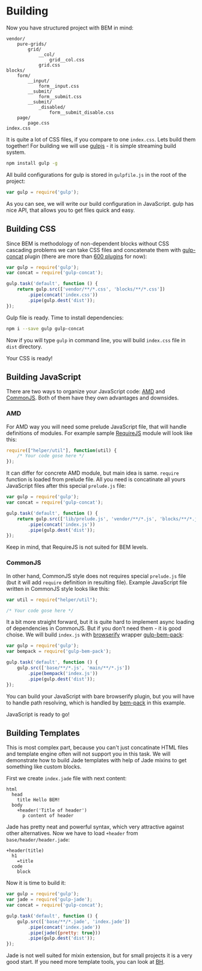 # Building

Now you have structured project with BEM in mind:

```
vendor/
    pure-grids/
        grid/
            __col/
                grid__col.css
            grid.css
blocks/
    form/
        __input/
            form__input.css
        __submit/
            form__submit.css
        __submit/
            _disabled/
                form__submit_disable.css
    page/
        page.css
index.css
```

It is quite a lot of CSS files, if you compare to one `index.css`. Lets build them together! For building we will use [gulpjs][gulp] - it is simple streaming build system.

```bash
npm install gulp -g
```

All build configurations for gulp is stored in `gulpfile.js` in the root of the project:

```js
var gulp = require('gulp');
```

As you can see, we will write our build configuration in JavaScript. gulp has nice API, that allows you to get files quick and easy.

## Building CSS

Since BEM is methodology of non-dependent blocks without CSS cascading problems we can take CSS files and concatenate them with [gulp-concat][gulp-concat] plugin (there are more than [600 plugins][gulp-plugins] for now):

```js
var gulp = require('gulp');
var concat = require('gulp-concat');

gulp.task('default', function () {
    return gulp.src(['vendor/**/*.css', 'blocks/**/*.css'])
        .pipe(concat('index.css'))
        .pipe(gulp.dest('dist'));
});
```

Gulp file is ready. Time to install dependencies:

```bash
npm i --save gulp gulp-concat
```

Now if you will type `gulp` in command line, you will build `index.css` file in `dist` directory.

Your CSS is ready!

## Building JavaScript

There are two ways to organize your JavaScript code: [AMD](https://wikipedia.org/wiki/Asynchronous_module_definition) and [CommonJS](https://en.wikipedia.org/wiki/CommonJS). Both of them have they own advantages and downsides.

### AMD

For AMD way you will need some prelude JavaScript file, that will handle definitions of modules. For example sample [RequireJS](http://requirejs.org/) module will look like this:

```js
require(["helper/util"], function(util) {
    /* Your code gose here */
});
```

It can differ for concrete AMD module, but main idea is same. `require` function is loaded from prelude file. All you need is concatinate all yours JavaScript files after this special `prelude.js` file:

```js
var gulp = require('gulp');
var concat = require('gulp-concat');

gulp.task('default', function () {
    return gulp.src(['lib/prelude.js', 'vendor/**/*.js', 'blocks/**/*.js'])
        .pipe(concat('index.js'))
        .pipe(gulp.dest('dist'));
});
```

Keep in mind, that RequireJS is not suited for BEM levels.

### CommonJS

In other hand, CommonJS style does not requires special `prelude.js` file (but it will add `require` definition in resulting file). Example JavaScript file written in CommonJS style looks like this:

```js
var util = require("helper/util");

/* Your code gose here */
```

It a bit more straight forward, but it is quite hard to implement async loading of dependencies in CommonJS. But if you don't need them - it is good choise. We will build `index.js` with [browserify](http://browserify.org/) wrapper [gulp-bem-pack](https://github.com/floatdrop/gulp-bem-pack):

```js
var gulp = require('gulp');
var bempack = require('gulp-bem-pack');

gulp.task('default', function () {
    gulp.src(['base/**/*.js', 'main/**/*.js'])
        .pipe(bempack('index.js'))
        .pipe(gulp.dest('dist'));
});
```

You can build your JavaScript with bare browserify plugin, but you will have to handle path resolving, which is handled by [bem-pack](https://github.com/floatdrop/gulp-bem-pack) in this example.

JavaScript is ready to go!

## Building Templates

This is most complex part, because you can't just concatinate HTML files and template engine often will not support you in this task. We will demonstrate how to build Jade templates with help of Jade mixins to get something like custom blocks.

First we create `index.jade` file with next content:

```jade
html
  head
    title Hello BEM!
  body
    +header('Title of header')
      p content of header
```

Jade has pretty neat and powerful syntax, which very attractive against other alternatives. Now we have to load `+header` from `base/header/header.jade`:

```jade
+header(title)
  h1
    =title
  code
    block
```

Now it is time to build it:

```js
var gulp = require('gulp');
var jade = require('gulp-jade');
var concat = require('gulp-concat');

gulp.task('default', function () {
    gulp.src(['base/**/*.jade', 'index.jade'])
        .pipe(concat('index.jade'))
        .pipe(jade({pretty: true}))
        .pipe(gulp.dest('dist'));
});
```

Jade is not well suited for mixin extension, but for small projects it is a very good start. If you need more template tools, you can look at [BH](https://github.com/enb-make/bh).

[gulp]: https://github.com/gulpjs/gulp
[gulp-plugins]: http://gulpjs.com/plugins/
[gulp-concat]: https://github.com/wearefractal/gulp-concat
[gulp-bem]: https://github.com/floatdrop/gulp-bem
